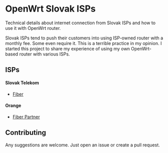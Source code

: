 # OpenWrt Slovak ISPs

Technical details about internet connection from Slovak ISPs and how to use it with OpenWrt router.

Slovak ISPs tend to push their customers into using ISP-owned router with a monthly fee. Some even require it. This is a terrible practice in my opinion. I started this project to share my experience of using my own OpenWrt-based router with various ISPs.

## ISPs

#### Slovak Telekom
- [Fiber](telekom/fiber)

#### Orange
- [Fiber Partner](orange/fiber-partner)

## Contributing
Any suggestions are welcome. Just open an issue or create a pull request.
